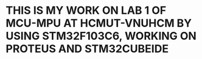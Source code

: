<h1>THIS IS MY WORK ON LAB 1 OF MCU-MPU AT HCMUT-VNUHCM BY USING STM32F103C6, WORKING ON PROTEUS AND STM32CUBEIDE</h1>
